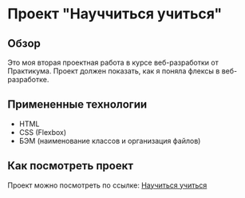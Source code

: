 # Проект "Науччиться учиться"

## Обзор

Это моя вторая проектная работа в курсе веб-разработки от Практикума. Проект должен показать, как я поняла флексы в веб-разработке.

## Примененные технологии
* HTML
* CSS (Flexbox)
* БЭМ (наименование классов и организация файлов)


## Как посмотреть проект
Проект можно посмотреть по ссылке:
[Научиться учиться](https://5388835.github.io/how-to-learn-bootcamp/)
